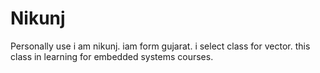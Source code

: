 # Nikunj
Personally use 
i am nikunj. iam form gujarat. i select class for vector. this class in learning for embedded systems courses.
